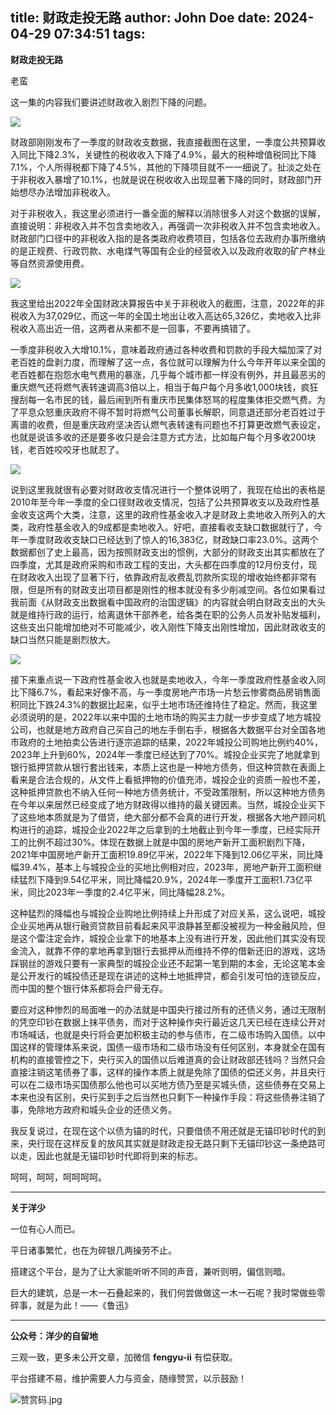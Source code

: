 title: 财政走投无路
author: John Doe
date: 2024-04-29 07:34:51
tags:
---
**财政走投无路**<!--more-->

老蛮

这一集的内容我们要讲述财政收入剧烈下降的问题。

![](/images/20240429001.png)

财政部刚刚发布了一季度的财政收支数据，我直接截图在这里，一季度公共预算收入同比下降2.3%，关键性的税收收入下降了4.9%，最大的税种增值税同比下降7.1%，个人所得税都下降了4.5%，其他的下降项目就不一一细说了。扯淡之处在于非税收入暴增了10.1%，也就是说在税收收入出现显著下降的同时，财政部门开始想尽办法增加非税收入。

对于非税收入，我这里必须进行一番全面的解释以消除很多人对这个数据的误解，直接说明：非税收入并不包含卖地收入，再强调一次非税收入并不包含卖地收入。财政部门口径中的非税收入指的是各类政府收费项目，包括各位去政府办事所缴纳的是正规费、行政罚款、水电煤气等国有企业的经营收入以及政府收取的矿产林业等自然资源使用费。

![](/images/20240429002.png)

我这里给出2022年全国财政决算报告中关于非税收入的截图，注意，2022年的非税收入为37,029亿，而这一年的全国土地出让收入高达65,326亿，卖地收入比非税收入高出近一倍，这两者从来都不是一回事，不要再搞错了。

一季度非税收入大增10.1%，意味着政府通过各种收费和罚款的手段大幅加深了对老百姓的盘剥力度，而理解了这一点，各位就可以理解为什么今年开年以来全国的老百姓都在抱怨水电气费用的暴涨，几乎每个城市都一样没有例外，并且最恶劣的重庆燃气还将燃气表转速调高3倍以上，相当于每户每个月多收1,000块钱，疯狂搜刮每一名市民的钱，最后闹到所有重庆市民集体怒骂的程度集体拒交燃气费。为了平息众怒重庆政府不得不暂时将燃气公司董事长解职，同意退还部分老百姓过于离谱的收费，但是重庆政府坚决否认燃气表转速有问题也不打算更改燃气表设定，也就是说该多收的还是要多收只是会注意方式方法，比如每户每个月多收200块钱，老百姓咬咬牙也就忍了。

![](/images/20240429003.png)

说到这里我就很有必要对财政收支情况进行一个整体说明了，我现在给出的表格是 2010年至今年一季度的全口径财政收支情况，包括了公共预算收支以及政府性基金收支这两个大类，注意，这里的政府性基金收入才是财政上卖地收入所列入的大类，政府性基金收入的9成都是卖地收入。好吧，直接看收支缺口数据就行了，今年一季度财政收支缺口已经达到了惊人的16,383亿，财政缺口率23.0%。这两个数据都创了史上最高，因为按照财政支出的惯例，大部分的财政支出其实都放在了四季度，尤其是政府采购和市政工程的支出，大头都在四季度的12月份支付，现在财政收入出现了显著下行，依靠政府乱收费乱罚款所实现的增收始终都非常有限，但是所有的财政支出项目都是刚性的根本就没有多少削减空间。各位如果看过我前面《从财政支出数据看中国政府的治国逻辑》的内容就会明白财政支出的大头就是维持行政的运行，给离退休干部养老，给各类在职的公务人员发补贴发福利，这些支出只能增加绝对不可能减少，收入刚性下降支出刚性增加，因此财政收支的缺口当然只能是剧烈放大。

![](/images/20240429004.png)

接下来重点说一下政府性基金收入也就是卖地收入，今年一季度政府性基金收入同比下降6.7%，看起来好像不高，与一季度房地产市场一片愁云惨雾商品房销售面积同比下跌24.3%的数据比起来，似乎土地市场还维持住了稳定。然而，我这里必须说明的是，2022年以来中国的土地市场的购买主力就一步步变成了地方城投公司，也就是地方政府自己买自己的地左手倒右手，根据各大数据平台对全国各地市政府的土地拍卖公告进行逐宗追踪的结果，2022年城投公司购地比例约40%，2023年上升到60%，2024年一季度已经达到了70%。城投企业买完了地就拿到银行抵押贷款从银行套出钱来，本质上这也是一种地方债务，但这种贷款在表面上看来是合法合规的，从文件上看抵押物的价值充沛，城投企业的资质一般也不差，这种抵押贷款也不纳入任何一种地方债务统计，不受政策限制，所以这种地方债务在今年以来居然已经变成了地方财政得以维持的最关键因素。当然，城投企业买下了这些地本质就是为了借贷，绝大部分都不会真的进行开发，根据各大地产顾问机构进行的追踪，城投企业2022年之后拿到的土地截止到今年一季度，已经实际开工的比例不超过30%。体现在数据上就是中国的房地产新开工面积剧烈下降，2021年中国房地产新开工面积19.89亿平米，2022年下降到12.06亿平米，同比降幅39.4%，基本上与城投企业的买地比例相对应，2023年，房地产新开工面积继续猛烈下降到9.54亿平米，同比降幅20.9%，2024年一季度开工面积1.73亿平米，同比2023年一季度的2.4亿平米，同比降幅28.2%。

这种猛烈的降幅也与城投企业购地比例持续上升形成了对应关系，这么说吧，城投企业买地再从银行融资贷款目前看起来风平浪静甚至都没被视为一种金融风险，但是这个雷注定会炸，城投企业拿下的地基本上没有进行开发，因此他们其实没有现金流入，就靠不停的拿地再拿到银行去抵押从而维持不停的借新还旧的游戏，这场踩钢丝的游戏只要有一家典型的城投企业还不起第一笔到期的本金，无论这笔本金是公开发行的城投债还是现在讲述的这种土地抵押贷，都会引发可怕的连锁反应，而中国的整个银行体系都将会尸骨无存。

要应对这种惨烈的局面唯一的办法就是中国央行接过所有的还债义务，通过无限制的凭空印钞在数据上抹平债务，而对于这种操作央行最近这几天已经在连续公开对市场喊话，也就是央行将会更加积极主动的参与债市，在二级市场购入国债。以中国这样的管理体系来说，国债一级市场和二级市场没有任何区别，本身就全在国有机构的直接管控之下，央行买入的国债以后难道真的会让财政部还钱吗？当然只会直接注销这笔债券了事，这样的操作本质上就是免除了国债的偿还义务，并且央行可以在二级市场买国债那么他也可以买地方债乃至是买城头债，这些债券在交易上本来也没有区别，央行买到手之后当然也只剩下一种操作手段：将这些债券注销了事，免除地方政府和城头企业的还债义务。

我反复说过，在现在这个以债为锚的时代，只要借债不用还就是无锚印钞时代的到来，央行现在这样反复的放风其实就是财政走投无路只剩下无锚印钞这一条绝路可以走，因此也就是无锚印钞时代即将到来的标志。

呵呵，呵呵，呵呵呵呵。
- - -
**关于洋少**

一位有心人而已。

平日诸事繁忙，也在为碎银几两操劳不止。

搭建这个平台，是为了让大家能听听不同的声音，兼听则明，偏信则暗。

巨大的建筑，总是一木一石叠起来的，我们何尝做做这一木一石呢？我时常做些零碎事，就是为此！——《鲁迅》

---

**公众号：洋少的自留地** 

三观一致，更多未公开文章，加微信 **fengyu-ii** 有偿获取。

平台搭建不易，维护需要人力与资金，随缘赞赏，以示鼓励！

![赞赏码.jpg](/images/shang.jpg)